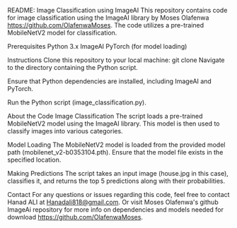 
README: Image Classification using ImageAI
This repository contains code for image classification using the ImageAI library by Moses Olafenwa 
https://github.com/OlafenwaMoses. The code utilizes a pre-trained MobileNetV2 model for classification.

Prerequisites
Python 3.x
ImageAI
PyTorch (for model loading)

Instructions
Clone this repository to your local machine:
git clone <repository-url>
Navigate to the directory containing the Python script.

Ensure that Python dependencies are installed, including ImageAI and PyTorch.

Run the Python script (image_classification.py).

About the Code
Image Classification
The script loads a pre-trained MobileNetV2 model using the ImageAI library. This model is then used to classify images into various categories.

Model Loading
The MobileNetV2 model is loaded from the provided model path (mobilenet_v2-b0353104.pth). Ensure that the model file exists in the specified location.

Making Predictions
The script takes an input image (house.jpg in this case), classifies it, and returns the top 5 predictions along with their probabilities.

Contact
For any questions or issues regarding this code, feel free to contact Hanad ALI at Hanadali818@gmail.com. Or visit Moses Olafenwa's github ImageAi repository for more info on dependencies and models needed for download 
https://github.com/OlafenwaMoses. 
